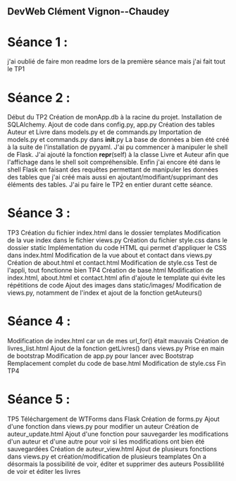 ## DevWeb Clément Vignon--Chaudey

# Séance 1 :

j'ai oublié de faire mon readme lors de la première séance mais j'ai fait tout le TP1

# Séance 2 :

Début du TP2
Création de monApp.db à la racine du projet.
Installation de SQLAlchemy.
Ajout de code dans config.py, app.py
Création des tables Auteur et Livre dans models.py et de commands.py
Importation de models.py et commands.py dans __init__.py
La base de données a bien été créé à la suite de l'installation de pyyaml.
J'ai pu commencer à manipuler le shell de Flask.
J'ai ajouté la fonction __repr__(self) à la classe Livre et Auteur afin que l'affichage dans le shell soit compréhensible.
Enfin j'ai encore été dans le shell Flask en faisant des requêtes permettant de manipuler les données des tables que j'ai créé mais aussi en ajoutant/modifiant/supprimant des éléments des tables.
J'ai pu faire le TP2 en entier durant cette séance.

# Séance 3 :
TP3
Création du fichier index.html dans le dossier templates
Modification de la vue index dans le fichier views.py
Création du fichier style.css dans le dossier static 
Implémentation du code HTML qui permet d'appliquer le CSS dans index.html
Modification de la vue about et contact dans views.py
Création de about.html et contact.html
Modification de style.css
Test de l'appli, tout fonctionne bien
TP4
Création de base.html
Modification de index.html, about.html et contact.html afin d'ajoute le template qui évite les répétitions de code
Ajout des images dans static/images/
Modification de views.py, notamment de l'index et ajout de la fonction getAuteurs()

# Séance 4 :
Modification de index.html car un de mes url_for() était mauvais
Création de livres_list.html
Ajout de la fonction getLivres() dans views.py
Prise en main de bootstrap
Modification de app.py pour lancer avec Bootstrap
Remplacement complet du code de base.html
Modification de style.css
Fin TP4

# Séance 5 :
TP5
Téléchargement de WTForms dans Flask
Création de forms.py
Ajout d'une fonction dans views.py pour modifier un auteur
Création de auteur_update.html
Ajout d'une fonction pour sauvegarder les modifications d'un auteur et d'une autre pour voir si les modifications ont bien été sauvegardées
Création de auteur_view.html
Ajout de plusieurs fonctions dans views.py et création/modification de plusieurs teamplates
On a désormais la possibilité de voir, éditer et supprimer des auteurs
Possiblilité de voir et éditer les livres


